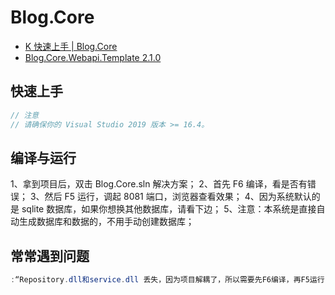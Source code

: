 # Blog.Core

- [K 快速上手 | Blog.Core](http://apk.neters.club/.doc/guide/getting-started.html)
- [Blog.Core.Webapi.Template 2.1.0](https://www.nuget.org/packages/Blog.Core.Webapi.Template/)

## 快速上手

```c#
// 注意
// 请确保你的 Visual Studio 2019 版本 >= 16.4。

```

## 编译与运行

1、拿到项目后，双击 Blog.Core.sln 解决方案；
2、首先 F6 编译，看是否有错误；
3、然后 F5 运行，调起 8081 端口，浏览器查看效果；
4、因为系统默认的是 sqlite 数据库，如果你想换其他数据库，请看下边；
5、注意：本系统是直接自动生成数据库和数据的，不用手动创建数据库；

## 常常遇到问题

```c#
:“Repository.dll和service.dll 丢失，因为项目解耦了，所以需要先F6编译，再F5运行，请检查 bin 文件夹，并拷贝。”

```
